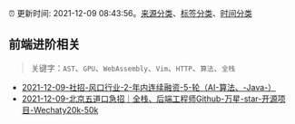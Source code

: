:alarm_clock: 更新时间: 2021-12-09 08:43:56。[来源分类](../README.md)、[标签分类](../TAGS.md)、[时间分类](../TIMELINE.md)

## 前端进阶相关


> 关键字：`AST`、`GPU`、`WebAssembly`、`Vim`、`HTTP`、`算法`、`全栈`



- [2021-12-09-社招-风口行业-2-年内连续融资-5-轮（AI-算法、-Java-）](https://www.v2ex.com/t/821105) 
- [2021-12-09-北京五道口急招｜全栈、后端工程师Github-万星-star-开源项目-Wechaty20k-50k](https://www.v2ex.com/t/821099) 